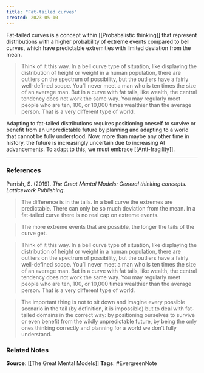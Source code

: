```yaml
---
title: "Fat-tailed curves"
created: 2023-05-10
---
```


Fat-tailed curves is a concept within [[Probabalistic thinking]] that represent distributions with a higher probability of extreme events compared to bell curves, which have predictable extremities with limited deviation from the mean. 

> Think of it this way. In a bell curve type of situation, like displaying the distribution of height or weight in a human population, there are outliers on the spectrum of possibility, but the outliers have a fairly well-defined scope. You’ll never meet a man who is ten times the size of an average man. But in a curve with fat tails, like wealth, the central tendency does not work the same way. You may regularly meet people who are ten, 100, or 10,000 times wealthier than the average person. That is a very different type of world.

Adapting to fat-tailed distributions requires positioning oneself to survive or benefit from an unpredictable future by planning and adapting to a world that cannot be fully understood. Now, more than maybe any other time in history, the future is increasingly uncertain due to increasing AI advancements. To adapt to this, we must embrace [[Anti-fragility]].  

---
### References

Parrish, S. (2019). _The Great Mental Models: General thinking concepts. Latticework Publishing_.

> The difference is in the tails. In a bell curve the extremes are predictable. There can only be so much deviation from the mean. In a fat-tailed curve there is no real cap on extreme events.

> The more extreme events that are possible, the longer the tails of the curve get.

> Think of it this way. In a bell curve type of situation, like displaying the distribution of height or weight in a human population, there are outliers on the spectrum of possibility, but the outliers have a fairly well-defined scope. You’ll never meet a man who is ten times the size of an average man. But in a curve with fat tails, like wealth, the central tendency does not work the same way. You may regularly meet people who are ten, 100, or 10,000 times wealthier than the average person. That is a very different type of world.

> The important thing is not to sit down and imagine every possible scenario in the tail (by definition, it is impossible) but to deal with fat-tailed domains in the correct way: by positioning ourselves to survive or even benefit from the wildly unpredictable future, by being the only ones thinking correctly and planning for a world we don’t fully understand.

### Related Notes
**Source**: [[The Great Mental Models]]
**Tags**: #EvergreenNote